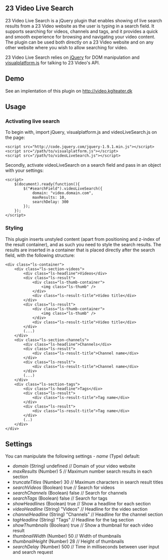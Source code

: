 ## 23 Video Live Search

23 Video Live Search is a jQuery plugin that enables showing of live search results from a 23 Video website as the user is typing in a search field. It supports searching for videos, channels and tags, and it provides a quick and smooth experience for browsing and navigating your video content. The plugin can be used both directly on a 23 Video website and on any other website where you wish to allow searching for video.

23 Video Live Search relies on <a href="http://jquery.com/">jQuery</a> for DOM manipulation and <a href="https://github.com/23/visualplatform.js">visualplatform.js</a> for talking to 23 Video's API.

## Demo

See an implentation of this plugin on <a href="http://video.kglteater.dk">http://video.kglteater.dk</a>

## Usage

### Activating live search

To begin with, import jQuery, visualplatform.js and videoLiveSearch.js on the page:

	<script src="http://code.jquery.com/jquery-1.9.1.min.js"></script>
	<script src="/path/to/visualplatform.js"></script>
	<script src="/path/to/videoLiveSearch.js"></script>

Secondly, activate videoLiveSearch on a search field and pass in an object with your settings:

	<script>
		$(document).ready(function(){
			$("#searchField").videoLiveSearch({
				domain: "video.domain.com",
				maxResults: 10,
				searchDelay: 300
			});
		});
	</script>

### Styling

This plugin inserts unstyled content (apart from positioning and z-index of the result container), and as such you need to style the search results. The results are inserted in a container that is placed directly after the search field, with the following structure:

	<div class="ls-container">
		<div class="ls-section-videos">
			<div class="ls-headline">Videos</div>
			<div class="ls-result">
				<div class="ls-thumb-container">
					<img class="ls-thumb" />
				</div>
				<div class="ls-result-title">Video title</div>
			</div>
			<div class="ls-result">
				<div class="ls-thumb-container">
					<img class="ls-thumb" />
				</div>
				<div class="ls-result-title">Video title</div>
			</div>
			(...)
		</div>
		<div class="ls-section-channels">
			<div class="ls-headline">Channels</div>
			<div class="ls-result">
				<div class="ls-result-title">Channel name</div>
			</div>
			<div class="ls-result">
				<div class="ls-result-title">Channel name</div>
			</div>
			(...)
		</div>
		<div class="ls-section-tags">
			<div class="ls-headline">Tags</div>
			<div class="ls-result">
				<div class="ls-result-title">Tag name</div>
			</div>
			<div class="ls-result">
				<div class="ls-result-title">Tag name</div>
			</div>
			(..)
		</div>
	</div>

## Settings

You can manipulate the following settings - *name* (Type) default:

- *domain* (String) undefined // Domain of your video website
- *maxResults* (Number) 5 // Maximum number search results in each section
- *truncateTitles* (Number) 30 // Maximum characters in search result titles
- *searchVideos* (Boolean) true // Search for videos
- *searchChannels* (Boolean) false // Search for channels
- *searchTags* (Boolean) false  // Search for tags
- *showHeadlines* (Boolean) true  // Show a headline for each section
- *videoHeadline* (String) "Videos" // Headline for the video section
- *channelHeadline* (String) "Channels" // Headline for the channel section
- *tagHeadline* (String) "Tags" // Headline for the tag section
- *showThumbnails* (Boolean) true // Show a thumbnail for each video result
- *thumbnailWidth* (Number) 50  // Width of thumbnails
- *thumbnailHeight* (Number) 28  // Height of thumbnails
- *searchDelay* (Number) 500  // Time in milliseconds between user input and search request